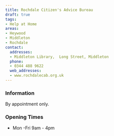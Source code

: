 ```yaml
---
title: Rochdale Citizen's Advice Bureau
draft: true
tags:
- Help at Home
areas:
- Heywood
- Middleton
- Rochdale
contact:
  addresses:
  - Middleton Library,  Long Street, Middleton
  phone:
  - 0344 488 9622
  web_addresses:
  - www.rochdalecab.org.uk
---
```


### Information
By appointment only.

### Opening Times
* Mon -Fri  9am - 4pm

